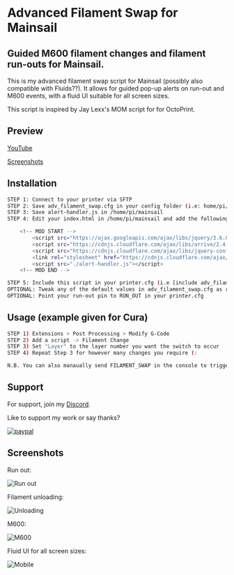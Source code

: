 # Advanced Filament Swap for Mainsail
## Guided M600 filament changes and filament run-outs for Mainsail.

This is my advanced filament swap script for Mainsail (possibly also compatible with Fluids??). It allows for guided pop-up alerts on run-out and M600 events, with a fluid UI suitable for all screen sizes.

This script is inspired by Jay Lexx's MOM script for for OctoPrint.

## Preview
[YouTube](https://youtu.be/61uj0Wp03IY)

[Screenshots](#screenshots)

## Installation
```bash
STEP 1: Connect to your printer via SFTP
STEP 2: Save adv_filament_swap.cfg in your config folder (i.e: home/pi/klipper_config/)
STEP 3: Save alert-handler.js in /home/pi/mainsail
STEP 4: Edit your index.html in /home/pi/mainsail and add the following before </head>

	<!-- MOD START -->
		<script src="https://ajax.googleapis.com/ajax/libs/jquery/3.6.0/jquery.min.js"></script>
		<script src="https://cdnjs.cloudflare.com/ajax/libs/arrive/2.4.1/arrive.min.js"></script>
		<script src="https://cdnjs.cloudflare.com/ajax/libs/jquery-confirm/3.3.2/jquery-confirm.min.js"></script>
		<link rel="stylesheet" href="https://cdnjs.cloudflare.com/ajax/libs/jquery-confirm/3.3.2/jquery-confirm.min.css">
		<script src="./alert-handler.js"></script>
	<!-- MOD END -->

STEP 5: Include this script in your printer.cfg (i.e [include adv_filament_swap.cfg])
OPTIONAL: Tweak any of the default values in adv_filament_swap.cfg as required (from line #120)
OPTIONAL: Point your run-out pin to RUN_OUT in your printer.cfg
```

## Usage (example given for Cura)
```bash
STEP 1) Extensions > Post Processing > Modify G-Code
STEP 2) Add a script -> Filament Change
STEP 3) Set "Layer" to the layer number you want the switch to occur
STEP 4) Repeat Step 3 for however many changes you require (:

N.B. You can also manaually send FILAMENT_SWAP in the console to trigger a filament swap.
```


## Support
For support, join my [Discord](https://discord.gg/e3eXGTJbjx).

Like to support my work or say thanks?

[![paypal](https://www.paypalobjects.com/en_US/GB/i/btn/btn_donateCC_LG.gif)](https://www.paypal.com/donate/?hosted_button_id=9QZ34DQCEPAGG)

    
## Screenshots

Run out:

![Run out](https://preview.redd.it/l5pl7p400di91.png?width=485&format=png&auto=webp&s=2c0564893b8bbd541d3067ad58b14f791b7c5cef)

Filament unloading:

![Unloading](https://preview.redd.it/48d8fke10di91.png?width=477&format=png&auto=webp&s=657e21489ed468f0643566a6d0d6e0712439a78d)

M600:

![M600](https://preview.redd.it/zsi5hqp20di91.png?width=645&format=png&auto=webp&s=a45f016b65ce3d0fb45db8014b653ad0c6a29088)

Fluid UI for all screen sizes:

![Mobile](https://preview.redd.it/0ojee3540di91.png?width=720&format=png&auto=webp&s=5a7882473d0d381a4643e206303d2f329ade0219)
